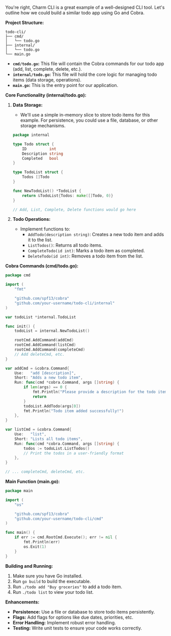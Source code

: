 You're right, Charm CLI is a great example of a well-designed CLI tool. Let's outline how we could build a similar todo app using Go and Cobra.

**Project Structure:**

```
todo-cli/
├── cmd/
│   └── todo.go
├── internal/
│   └── todo.go
└── main.go
```

* **`cmd/todo.go`:** This file will contain the Cobra commands for our todo app (add, list, complete, delete, etc.).
* **`internal/todo.go`:** This file will hold the core logic for managing todo items (data storage, operations).
* **`main.go`:** This is the entry point for our application.

**Core Functionality (internal/todo.go):**

1. **Data Storage:**

   * We'll use a simple in-memory slice to store todo items for this example. For persistence, you could use a file, database, or other storage mechanisms.

   ```go
   package internal

   type Todo struct {
       ID          int
       Description string
       Completed   bool
   }

   type TodoList struct {
       Todos []Todo
   }

   func NewTodoList() *TodoList {
       return &TodoList{Todos: make([]Todo, 0)}
   }

   // Add, List, Complete, Delete functions would go here
   ```

2. **Todo Operations:**

   * Implement functions to:
     * `AddTodo(description string)`: Creates a new todo item and adds it to the list.
     * `ListTodos()`: Returns all todo items.
     * `CompleteTodo(id int)`: Marks a todo item as completed.
     * `DeleteTodo(id int)`: Removes a todo item from the list.

**Cobra Commands (cmd/todo.go):**

```go
package cmd

import (
	"fmt"

	"github.com/spf13/cobra"
	"github.com/your-username/todo-cli/internal"
)

var todoList *internal.TodoList

func init() {
	todoList = internal.NewTodoList()

	rootCmd.AddCommand(addCmd)
	rootCmd.AddCommand(listCmd)
	rootCmd.AddCommand(completeCmd)
	// Add deleteCmd, etc.
}

var addCmd = &cobra.Command{
	Use:   "add [description]",
	Short: "Adds a new todo item",
	Run: func(cmd *cobra.Command, args []string) {
		if len(args) == 0 {
			fmt.Println("Please provide a description for the todo item.")
			return
		}
		todoList.AddTodo(args[0])
		fmt.Println("Todo item added successfully!")
	},
}

var listCmd = &cobra.Command{
	Use:   "list",
	Short: "Lists all todo items",
	Run: func(cmd *cobra.Command, args []string) {
		todos := todoList.ListTodos()
		// Print the todos in a user-friendly format
	},
}

// ... completeCmd, deleteCmd, etc.
```

**Main Function (main.go):**

```go
package main

import (
	"os"

	"github.com/spf13/cobra"
	"github.com/your-username/todo-cli/cmd"
)

func main() {
	if err := cmd.RootCmd.Execute(); err != nil {
		fmt.Println(err)
		os.Exit(1)
	}
}
```

**Building and Running:**

1. Make sure you have Go installed.
2. Run `go build` to build the executable.
3. Run `./todo add "Buy groceries"` to add a todo item.
4. Run `./todo list` to view your todo list.

**Enhancements:**

* **Persistence:** Use a file or database to store todo items persistently.
* **Flags:** Add flags for options like due dates, priorities, etc.
* **Error Handling:** Implement robust error handling.
* **Testing:** Write unit tests to ensure your code works correctly.
